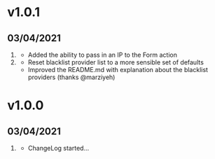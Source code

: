 # v1.0.1
## 03/04/2021

1. [](#new)
    * Added the ability to pass in an IP to the Form action
1. [](#improved)
    * Reset blacklist provider list to a more sensible set of defaults
    * Improved the README.md with explanation about the blacklist providers (thanks @marziyeh)
# v1.0.0
## 03/04/2021

1. [](#new)
    * ChangeLog started...
